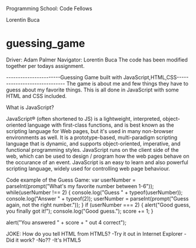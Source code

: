 Programming School: Code Fellows

Lorentin Buca
# guessing_game

Driver: Adam Palmer
Navigator: Lorentin Buca
The code has been modified together per todays assignment.


-----------------------Guessing Game built with JavaScript,HTML,CSS------------------------------
The game is about me and few things they have to guess about my favorite things. This is all done in JavaScript with some HTML and CSS included.

What is JavaScript?

JavaScript® (often shortened to JS) is a lightweight, interpreted, object-oriented language with first-class functions, and is best known as the scripting language for Web pages, but it's used in many non-browser environments as well. It is a prototype-based, multi-paradigm scripting language that is dynamic, and supports object-oriented, imperative, and functional programming styles.
JavaScript runs on the client side of the web, which can be used to design / program how the web pages behave on the occurance of an event. JavaScript is an easy to learn and also powerful scripting language, widely used for controlling web page behaviour.

Code example of the Guess Game:
var userNumber = parseInt(prompt("What's my favorite number between 1-6"));
  while(userNumber !== 2) {
    console.log("Guess " + typeof(userNumber));
    console.log("Answer " + typeof(2));
      userNumber = parseInt(prompt("Guess again, not the right number."));
 }
  if (userNumber === 2) {
    alert("Good guess, you finally got it!");
    console.log("Good guess.");
    score += 1;
  }


alert("You answered " + score + " out 4 correct");

JOKE:
      How do you tell HTML from HTML5?
        -Try it out in Internet Explorer
        -Did it work?
        -No??
        -It's HTML5
